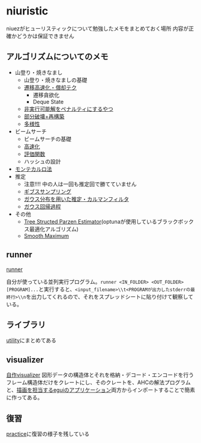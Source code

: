 # niuristic

niuezがヒューリスティックについて勉強したメモをまとめておく場所 内容が正確かどうかは保証できません

## アルゴリズムについてのメモ

- 山登り・焼きなまし
    - 山登り・焼きなましの基礎
    - [遷移高速化・償却テク](./algorithm/simulated_annealing/sa_speedup.md)
        - 遷移貪欲化
        - Deque State
    - [非実行可能解をペナルティにするやつ](./algorithm/simulated_annealing/sa_infeasible_penalty.md)
    - [部分破壊+再構築](./algorithm/simulated_annealing/sa_destruct_rebuild.md)
    - [多様性](./algorithm/simulated_annealing/sa_variety.md)
- ビームサーチ
    - ビームサーチの基礎
    - [高速化](./algorithm/beam_search/beam_search_speedup.md)
    - [評価関数](./algorithm/beam_search/beam_search_evaluation.md)
    - ハッシュの設計
- [モンテカルロ法](./algorithm/monte_calro)
- 推定
    - 注意!!!! 中の人は一回も推定回で勝てていません
    - [ギブスサンプリング](./algorithm/gibbs_sampling)
    - [ガウス分布を用いた推定・カルマンフィルタ](./algorithm/gaussian_distribution)
    - [ガウス回帰過程](./algorithm/gaussian_process)
- その他
    - [Tree Structed Parzen Estimator](./algorithm/tree_structed_parzen_estimator)(optunaが使用しているブラックボックス最適化アルゴリズム)
    - [Smooth Maximum](./algorithm/smooth_maximum)

## runner

[runner](./runner)

自分が使っている並列実行プログラム。`runner <IN_FOLDER> <OUT_FOLDER> [PROGRAM]...`と実行すると、`<input_filename>\\t<PROGRAMが出力したstderrの最終行>\\n`を出力してくれるので、それをスプレッドシートに貼り付けて観察している。

## ライブラリ

[utility](./utility)にまとめてある

## visualizer

[自作visualizer](https://github.com/niuez/egui_visualizer) 図形データの構造体とそれを格納・デコード・エンコードを行うフレーム構造体だけをクレートにし、そのクレートを、AHCの解法プログラムと、[描画を担当するeguiのアプリケーション](https://blog.niuez.net/egui_visualizer/)両方からインポートすることで簡素に作ってある。


## 復習

[practice](./practice)に復習の様子を残している
